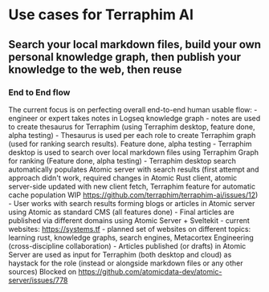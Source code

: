 # Use cases for Terraphim AI

## Search your local markdown files, build your own personal knowledge graph, then publish your knowledge to the web, then reuse

### End to End flow
The current focus is on perfecting overall end-to-end human usable flow:
    - engineer or expert takes notes in Logseq knowledge graph
    - notes are used to create thesaurus for Terraphim (using Terraphim desktop, feature done, alpha testing)
    - Thesaurus is used per each role to create Terraphim graph (used for ranking search results). Feature done, alpha testing
    - Terraphim desktop is used to search over local markdown files using Terraphim Graph for ranking (Feature done, alpha testing)
    - Terraphim desktop search automatically populates Atomic server with search results (first attempt and approach didn't work, required changes in Atomic Rust client, atomic server-side updated with new client fetch, Terraphim feature for automatic cache population WIP https://github.com/terraphim/terraphim-ai/issues/12)
    - User works with search results forming blogs or articles in Atomic server using Atomic as standard CMS (all features done)
    - Final articles are published via different domains using Atomic Server + Sveltekit
        - current websites: https://systems.tf
        - planned set of websites on different topics: learning rust, knowledge graphs, search engines, Metacortex Engineering (cross-discipline collaboration)
    - Articles published (or drafts) in Atomic Server are used as input for Terraphim (both desktop and cloud) as haystack for the role (instead or alongside markdown files or any other sources) Blocked on https://github.com/atomicdata-dev/atomic-server/issues/778